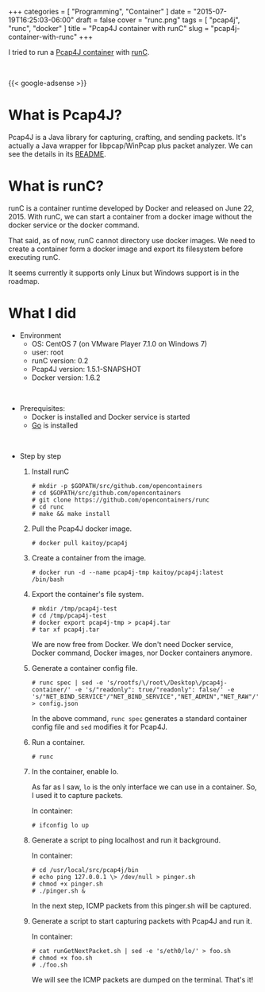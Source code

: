 +++
categories = [ "Programming", "Container" ]
date = "2015-07-19T16:25:03-06:00"
draft = false
cover = "runc.png"
tags = [ "pcap4j", "runc", "docker" ]
title = "Pcap4J container with runC"
slug = "pcap4j-container-with-runc"
+++

I tried to run a [Pcap4J container](https://registry.hub.docker.com/u/kaitoy/pcap4j/) with [runC](https://runc.io/).

<br>

{{< google-adsense >}}

# What is Pcap4J?
Pcap4J is a Java library for capturing, crafting, and sending packets.
It's actually a Java wrapper for libpcap/WinPcap plus packet analyzer.
We can see the details in its [README](https://github.com/kaitoy/pcap4j).

# What is runC?
runC is a container runtime developed by Docker and released on June 22, 2015.
With runC, we can start a container from a docker image without the docker service or the docker command.

That said, as of now, runC cannot directory use docker images.
We need to create a container form a docker image and export its filesystem before executing runC.

It seems currently it supports only Linux but Windows support is in the roadmap.

# What I did
* Environment
    * OS: CentOS 7 (on VMware Player 7.1.0 on Windows 7)
    * user: root
    * runC version: 0.2
    * Pcap4J version: 1.5.1-SNAPSHOT
    * Docker version: 1.6.2

<br>

* Prerequisites:
    * Docker is installed and Docker service is started
    * [Go](https://golang.org/) is installed

<br>

* Step by step
    1. Install runC

        ```shell
        # mkdir -p $GOPATH/src/github.com/opencontainers
        # cd $GOPATH/src/github.com/opencontainers
        # git clone https://github.com/opencontainers/runc
        # cd runc
        # make && make install
        ```

    2. Pull the Pcap4J docker image.

        ```shell
        # docker pull kaitoy/pcap4j
        ```

    3. Create a container from the image.

        ```shell
        # docker run -d --name pcap4j-tmp kaitoy/pcap4j:latest /bin/bash
        ```

    4. Export the container's file system.

        ```shell
        # mkdir /tmp/pcap4j-test
        # cd /tmp/pcap4j-test
        # docker export pcap4j-tmp > pcap4j.tar
        # tar xf pcap4j.tar
        ```

        We are now free from Docker. We don't need Docker service, Docker command, Docker images, nor Docker containers anymore.

    5. Generate a container config file.

        ```shell
        # runc spec | sed -e 's/rootfs/\/root\/Desktop\/pcap4j-container/' -e 's/"readonly": true/"readonly": false/' -e 's/"NET_BIND_SERVICE"/"NET_BIND_SERVICE","NET_ADMIN","NET_RAW"/' > config.json
        ```

        In the above command, `runc spec` generates a standard container config file and `sed` modifies it for Pcap4J.

    6. Run a container.

        ```shell
        # runc
        ```

    7. In the container, enable lo.

        As far as I saw, `lo` is the only interface we can use in a container.
        So, I used it to capture packets.

        In container:
        ```shell
        # ifconfig lo up
        ```

    8. Generate a script to ping localhost and run it background.

        In container:
        ```shell
        # cd /usr/local/src/pcap4j/bin
        # echo ping 127.0.0.1 \> /dev/null > pinger.sh
        # chmod +x pinger.sh
        # ./pinger.sh &
        ```

        In the next step, ICMP packets from this pinger.sh will be captured.

    9. Generate a script to start capturing packets with Pcap4J and run it.

        In container:
        ```shell
        # cat runGetNextPacket.sh | sed -e 's/eth0/lo/' > foo.sh
        # chmod +x foo.sh
        # ./foo.sh
        ```

        We will see the ICMP packets are dumped on the terminal. That's it!
